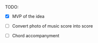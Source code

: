 TODO:

- [x] MVP of the idea
- [ ] Convert photo of music score into score
- [ ] Chord accompanyment

